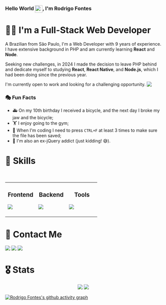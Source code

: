 ### Hello World <img src="https://github.com/rodrigofontesdev/rodrigofontesdev/assets/17281370/3aec980f-f801-4c95-97b3-ac4f842814fa" align="top" width="24" height="24" />, I'm Rodrigo Fontes

# 👨‍💻 I'm a Full-Stack Web Developer

A Brazilian from São Paulo, I'm a Web Developer with 9 years of experience. I have extensive background in PHP and am currently learning **React** and **Node**.

Seeking new challenges, in 2024 I made the decision to leave PHP behind and dedicate myself to studying **React**, **React Native**, and **Node.js**, which I had been doing since the previous year.

I'm currently open to work and looking for a challenging opportunity. <a href="https://www.linkedin.com/in/rodrigofontesdev/"><img src="https://img.shields.io/badge/LinkedIn-0A66C2.svg?style=for-the-badge&logo=LinkedIn&logoColor=white" align="top" /></a>

### 🎭 Fun Facts

- 🚑 On my 10th birthday I received a bicycle, and the next day I broke my jaw and the bicycle;
- 🏋️ I enjoy going to the gym;
- 💾 When I'm coding I need to press `CTRL+F` at least 3 times to make sure the file has been saved;
- 🥁 I'm also an ex-jQuery addict (just kidding! 😅).

# 🧰 Skills
<br>
<table align="center">
  <tbody>
    <tr>
      <td valign="top" width="33%">
        <h3 align="center">Frontend</h3>
        <a href="https://skillicons.dev/icons?i=html,css,javascript,react,nextjs,sass,styledcomponents,tailwind,bootstrap&perline=3">
         <img src="https://skillicons.dev/icons?i=html,css,javascript,react,nextjs,sass,styledcomponents,tailwind,bootstrap&perline=3" />
        </a>
        <br>
        <br>
      </td>
      <td valign="top" width="33%">
        <h3 align="center">Backend</h3>
        <a href="https://skillicons.dev/icons?i=nodejs,ts,php,laravel,wordpress,mysql&perline=3">
         <img src="https://skillicons.dev/icons?i=nodejs,ts,php,laravel,wordpress,mysql&perline=3" />
        </a>
        <br>
        <br>
      </td>
      <td valign="top" width="33%">
        <h3 align="center">Tools</h3>
        <a href="https://skillicons.dev/icons?i=figma,docker,git,npm,yarn,postman,vite,linux,cloudflare&perline=3">
         <img src="https://skillicons.dev/icons?i=figma,docker,git,npm,yarn,postman,vite,linux,cloudflare&perline=3" />
        </a>
        <br>
        <br>
      </td>
    </tr>
  </tbody>
</table>

# 💌 Contact Me

<p>  
  <a href="https://www.linkedin.com/in/rodrigofontesdev/"><img src="https://img.shields.io/badge/LinkedIn-0A66C2.svg?style=for-the-badge&logo=LinkedIn&logoColor=white" /></a>
  <a href="https://discord.com/users/rodrigofontesdev"><img src="https://img.shields.io/badge/Discord-5865F2.svg?style=for-the-badge&logo=Discord&logoColor=white" /></a>
  <a href="mailto:oi@rodrigofontes.dev"><img src="https://img.shields.io/badge/Email-8234e9?style=for-the-badge&logo=gmail&logoColor=ffffff" /></a>  
</p>

# 🎖 Stats

<p align="center">
  <a href="https://git.io/streak-stats"><img src="https://streak-stats.demolab.com?user=rodrigofontesdev&theme=react&hide_border=true&border_radius=6&date_format=M%20j%5B%2C%20Y%5D&card_width=440&card_height=195" /></a>
  <a href="https://github.com/anuraghazra/github-readme-stats"><img src="https://github-readme-stats.vercel.app/api?username=rodrigofontesdev&show_icons=true&theme=react&card_width=400&hide_border=true&border_radius=6" /></a>
</p>

[![Rodrigo Fontes's github activity graph](https://github-readme-activity-graph.vercel.app/graph?username=rodrigofontesdev&theme=react-dark&hide_border=true)](https://github.com/ashutosh00710/github-readme-activity-graph)
